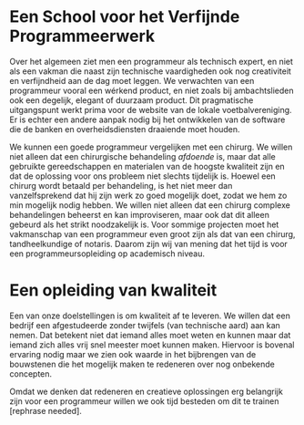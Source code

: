 Een School voor het Verfijnde Programmeerwerk
=============================================

Over het algemeen ziet men een programmeur als technisch expert, 
en niet als een vakman die naast zijn technische vaardigheden 
ook nog creativiteit en verfijndheid aan de dag moet leggen. 
We verwachten van een programmeur vooral een wérkend product, 
en niet zoals bij ambachtslieden ook een degelijk, elegant of 
duurzaam product. 
Dit pragmatische uitgangspunt werkt prima voor de website van 
de lokale voetbalvereniging. 
Er is echter een andere aanpak nodig bij het ontwikkelen van 
de software die de banken en overheidsdiensten draaiende moet houden. 

We kunnen een goede programmeur vergelijken met een chirurg. 
We willen niet alleen dat een chirurgische behandeling *afdoende* is, 
maar dat alle gebruikte gereedschappen en materialen van de hoogste 
kwaliteit zijn en dat de oplossing voor ons probleem niet slechts 
tijdelijk is. 
Hoewel een chirurg wordt betaald per behandeling, is het niet meer dan 
vanzelfsprekend dat hij zijn werk zo goed mogelijk doet, zodat 
we hem zo min mogelijk nodig hebben. 
We willen niet alleen dat een chirurg complexe behandelingen beheerst 
en kan improviseren, maar ook dat dit alleen gebeurd als het strikt 
noodzakelijk is. 
Voor sommige projecten moet het vakmanschap van een programmeur even 
groot zijn als dat van een chirurg, tandheelkundige of notaris. 
Daarom zijn wij van mening dat het tijd is voor een 
programmeursopleiding op academisch niveau.

Een opleiding van kwaliteit
===========================

Een van onze doelstellingen is om kwaliteit af te leveren. We willen dat
een bedrijf een afgestudeerde zonder twijfels (van technische aard) aan
kan nemen. Dat betekent niet dat iemand alles moet weten en kunnen maar
dat iemand zich alles vrij snel meester moet kunnen maken. Hiervoor is
bovenal ervaring nodig maar we zien ook waarde in het bijbrengen van de
bouwstenen die het mogelijk maken te redeneren over nog onbekende concepten.

Omdat we denken dat redeneren en creatieve oplossingen erg belangrijk zijn
voor een programmeur willen we ook tijd besteden om dit te trainen [rephrase needed].
